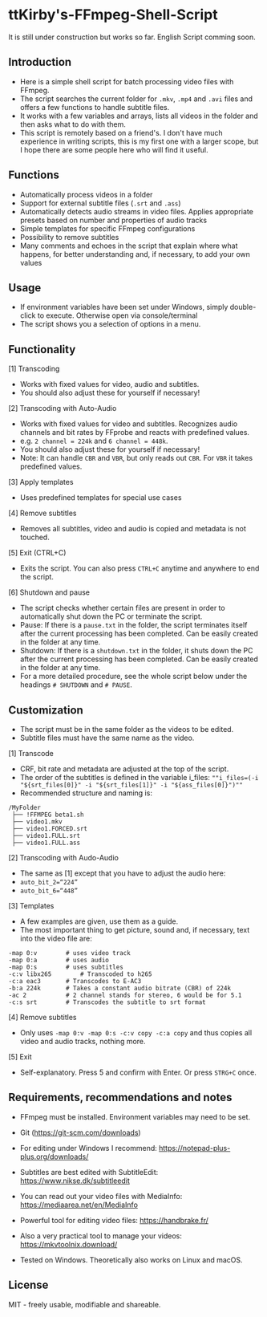 # ttKirby's-FFmpeg-Shell-Script

It is still under construction but works so far. English Script comming soon.

## Introduction

- Here is a simple shell script for batch processing video files with FFmpeg.
- The script searches the current folder for `.mkv`, `.mp4` and `.avi` files and offers a few functions to handle subtitle files.
- It works with a few variables and arrays, lists all videos in the folder and then asks what to do with them.
- This script is remotely based on a friend's. I don't have much experience in writing scripts, this is my first one with a larger scope, but I hope there are some people here who will find it useful.

## Functions

- Automatically process videos in a folder
- Support for external subtitle files (`.srt` and `.ass`)
- Automatically detects audio streams in video files. Applies appropriate presets based on number and properties of audio tracks
- Simple templates for specific FFmpeg configurations
- Possibility to remove subtitles
- Many comments and echoes in the script that explain where what happens, for better understanding and, if necessary, to add your own values

## Usage

- If environment variables have been set under Windows, simply double-click to execute. Otherwise open via console/terminal
- The script shows you a selection of options in a menu.

## Functionality

[1] Transcoding
- Works with fixed values for video, audio and subtitles.
- You should also adjust these for yourself if necessary!

[2] Transcoding with Auto-Audio
- Works with fixed values for video and subtitles. Recognizes audio channels and bit rates by FFprobe and reacts with predefined values.
- e.g. `2 channel = 224k` and `6 channel = 448k`.
- You should also adjust these for yourself if necessary!
- Note: It can handle `CBR` and `VBR`, but only reads out `CBR`. For `VBR` it takes predefined values.

[3] Apply templates
- Uses predefined templates for special use cases

[4] Remove subtitles
- Removes all subtitles, video and audio is copied and metadata is not touched.

[5] Exit (CTRL+C)
- Exits the script. You can also press `CTRL+C` anytime and anywhere to end the script.

[6] Shutdown and pause
- The script checks whether certain files are present in order to automatically shut down the PC or terminate the script.
- Pause: If there is a `pause.txt` in the folder, the script terminates itself after the current processing has been completed. Can be easily created in the folder at any time.
- Shutdown: If there is a `shutdown.txt` in the folder, it shuts down the PC after the current processing has been completed. Can be easily created in the folder at any time.
- For a more detailed procedure, see the whole script below under the headings `# SHUTDOWN` and `# PAUSE`.

## Customization 

- The script must be in the same folder as the videos to be edited.  
- Subtitle files must have the same name as the video.

[1] Transcode
- CRF, bit rate and metadata are adjusted at the top of the script.
- The order of the subtitles is defined in the variable i_files: 
 `""i_files=(-i "${srt_files[0]}" -i "${srt_files[1]}" -i "${ass_files[0]}")""`
- Recommended structure and naming is:

```
/MyFolder
 ├── !FFMPEG beta1.sh
 ├── video1.mkv
 ├── video1.FORCED.srt
 ├── video1.FULL.srt
 ├── video1.FULL.ass
```

[2] Transcoding with Audo-Audio
- The same as [1] except that you have to adjust the audio here:
- `auto_bit_2=“224”`
- `auto_bit_6=“448”`

[3] Templates
- A few examples are given, use them as a guide.
- The most important thing to get picture, sound and, if necessary, text into the video file are:

```
-map 0:v		# uses video track
-map 0:a		# uses audio
-map 0:s 		# uses subtitles
-c:v libx265		# Transcoded to h265
-c:a eac3		# Transcodes to E-AC3
-b:a 224k		# Takes a constant audio bitrate (CBR) of 224k
-ac 2			# 2 channel stands for stereo, 6 would be for 5.1
-c:s srt		# Transcodes the subtitle to srt format
```

[4] Remove subtitles
- Only uses `-map 0:v -map 0:s -c:v copy -c:a copy` and thus copies all video and audio tracks, nothing more.

[5] Exit
- Self-explanatory. Press 5 and confirm with Enter. Or press `STRG+C` once.

## Requirements, recommendations and notes

- FFmpeg must be installed. Environment variables may need to be set.
- Git (https://git-scm.com/downloads)
 
- For editing under Windows I recommend: https://notepad-plus-plus.org/downloads/
- Subtitles are best edited with SubtitleEdit: https://www.nikse.dk/subtitleedit
- You can read out your video files with MediaInfo: https://mediaarea.net/en/MediaInfo
- Powerful tool for editing video files: https://handbrake.fr/
- Also a very practical tool to manage your videos: https://mkvtoolnix.download/

- Tested on Windows. Theoretically also works on Linux and macOS.

## License

MIT - freely usable, modifiable and shareable.
